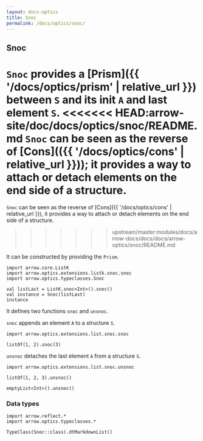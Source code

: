 ```yaml
---
layout: docs-optics
title: Snoc
permalink: /docs/optics/snoc/
---
```


## Snoc


`Snoc` provides a [Prism]({{ '/docs/optics/prism' | relative_url }}) between `S` and its init `A` and last element `S`.
<<<<<<< HEAD:arrow-site/doc/docs/optics/snoc/README.md
`Snoc` can be seen as the reverse of [Cons](({{ '/docs/optics/cons' | relative_url }})); it provides a way to attach or detach elements on the end side of a structure.
=======
`Snoc` can be seen as the reverse of [Cons]({{ '/docs/optics/cons' | relative_url }}), it provides a way to attach or detach elements on the end side of a structure.
>>>>>>> upstream/master:modules/docs/arrow-docs/docs/docs/arrow-optics/snoc/README.md

It can be constructed by providing the `Prism`.

```kotlin:ank
import arrow.core.ListK
import arrow.optics.extensions.listk.snoc.snoc
import arrow.optics.typeclasses.Snoc

val listLast = ListK.snoc<Int>().snoc()
val instance = Snoc(listLast)
instance
```

It defines two functions `snoc` and `unsnoc`.

`snoc` appends an element `A` to a structure `S`.

```kotlin:ank
import arrow.optics.extensions.list.snoc.snoc

listOf(1, 2).snoc(3)
```

`unsnoc` detaches the last element `A` from a structure `S`.

```kotlin:ank
import arrow.optics.extensions.list.snoc.unsnoc

listOf(1, 2, 3).unsnoc()
```
```kotlin:ank
emptyList<Int>().unsnoc()
```

### Data types

```kotlin:ank:replace
import arrow.reflect.*
import arrow.optics.typeclasses.*

TypeClass(Snoc::class).dtMarkdownList()
```
